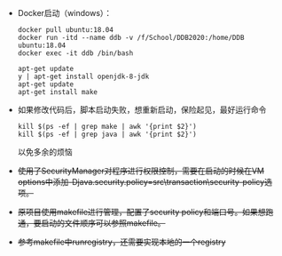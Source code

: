 * Docker启动（windows）：

  ```
  docker pull ubuntu:18.04
  docker run -itd --name ddb -v /f/School/DDB2020:/home/DDB ubuntu:18.04
  docker exec -it ddb /bin/bash
  
  apt-get update
  y | apt-get install openjdk-8-jdk
  apt-get update
  apt-get install make
  ```

* 如果修改代码后，脚本启动失败，想重新启动，保险起见，最好运行命令

  ```
  kill $(ps -ef | grep make | awk '{print $2}')
  kill $(ps -ef | grep java | awk '{print $2}')
  ```

  以免多余的烦恼

* ~~使用了SecurityManager对程序进行权限控制，需要在启动的时候在VM options中添加-Djava.security.policy=src\transaction\security-policy选项。~~

* ~~原项目使用makefile进行管理，配置了security policy和端口号。如果想跑通，要启动的文件顺序可以参照makefile。~~

* ~~参考makefile中runregistry，还需要实现本地的一个registry~~